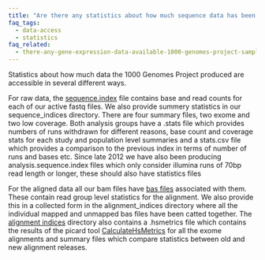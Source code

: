 ```yaml
---
title: "Are there any statistics about how much sequence data has been generated by the 1000 Genomes Project?"
faq_tags:
  - data-access
  - statistics
faq_related:
  - there-any-gene-expression-data-available-1000-genomes-project-samples
---
```

                    
Statistics about how much data the 1000 Genomes Project produced are accessible in several different ways. 

For raw data, the [sequence.index](ftp://ftp.1000genomes.ebi.ac.uk/vol1/ftp/README.sequence_data) file contains base and read counts for each of our active fastq files. We also provide summery statistics in our sequence_indices directory. There are four summary files, two exome and two low coverage. Both analysis groups have a .stats file which provides numbers of runs withdrawn for different reasons, base count and coverage stats for each study and population level summaries and a stats.csv file which provides a comparison to the previous index in terms of number of runs and bases etc. Since late 2012 we have also been producing analysis.sequence.index files which only consider illumina runs of 70bp read length or longer, these should also have statistics files

For the aligned data all our bam files have [bas files](http://www.1000genomes.org/faq/what-bas-file) associated with them.  These contain read group level statistics for the alignment. We also provide this in a collected form in the alignment_indices directory where all the individual mapped and unmapped bas files have been catted together. The [alignment indices](ftp://ftp.1000genomes.ebi.ac.uk/vol1/ftp/alignment_indices) directory also contains a .hsmetrics file which contains the results of the picard tool [CalculateHsMetrics](http://picard.sourceforge.net/command-line-overview.shtml#CalculateHsMetrics) for all the exome alignments and summary files which compare statistics between old and new alignment releases.

